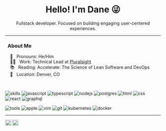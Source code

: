 <h1 align="center">Hello! I'm Dane 😜</h1>


<p align="center">
  Fullstack developer. Focused on building engaging user-centered experiences.
</p>

---

### &nbsp; About Me

 &nbsp; &nbsp; :man: &nbsp; Pronouns: He/Him  \
 &nbsp; &nbsp; :technologist: &nbsp; Work: Technical Lead at [Pluralsight](https://pluralsight.com) \
 &nbsp; &nbsp; :books: &nbsp; Reading: Accelerate: The Science of Lean Software and DevOps \
 &nbsp; &nbsp; :house_with_garden: &nbsp; Location: Denver, CO

<br />

![skills](https://img.shields.io/static/v1?label=&message=skills:&color=555&style=flat-square)
![javascript](https://img.shields.io/static/v1?logo=javascript&label=&message=javascript&color=111&logoColor=AAA&style=flat-square&link=)
![typescript](https://img.shields.io/static/v1?logo=typescript&label=&message=typescript&color=111&logoColor=AAA&style=flat-square&link=)
![nodejs](https://img.shields.io/static/v1?logo=node.js&label=&message=nodejs&color=111&logoColor=AAA&style=flat-square&link=)
![postgres](https://img.shields.io/static/v1?logo=postgresql&label=&message=postgres&color=111&logoColor=AAA&style=flat-square&link=)
![html](https://img.shields.io/static/v1?logo=html5&label=&message=html&color=111&logoColor=AAA&style=flat-square&link=)
![css](https://img.shields.io/static/v1?logo=css3&label=&message=css&color=111&logoColor=AAA&style=flat-square&link=)
![react](https://img.shields.io/static/v1?logo=react&label=&message=react&color=111&logoColor=AAA&style=flat-square&link=)
![graphql](https://img.shields.io/static/v1?logo=graphql&label=&message=graphql&color=111&logoColor=AAA&style=flat-square&link=)

![tools](https://img.shields.io/static/v1?label=&message=tools:&color=555&style=flat-square)
![apple](https://img.shields.io/static/v1?logo=apple&label=&message=apple&color=111&logoColor=AAA&style=flat-square)
![vim](https://img.shields.io/static/v1?logo=vim&label=&message=vim&color=111&logoColor=AAA&style=flat-square)
![git](https://img.shields.io/static/v1?logo=git&label=&message=git&color=111&logoColor=AAA&style=flat-square)
![kubernetes](https://img.shields.io/static/v1?logo=kubernetes&label=&message=kubernetes&color=111&logoColor=AAA&style=flat-square)
![docker](https://img.shields.io/static/v1?logo=docker&label=&message=docker&color=111&logoColor=AAA&style=flat-square)

---

<p>
  <a href="https://www.linkedin.com/in/danethurber/">
    <img align="left" alt="Dane's LinkedIn" width="20px" src="https://cdn.jsdelivr.net/npm/simple-icons@v3/icons/linkedin.svg" />
  </a>

  <a href="mailto:dane.thurber+github@gmail.com">
    <img align="left" alt="Dane's Gmail" width="20px" src="https://cdn.jsdelivr.net/npm/simple-icons@v3/icons/gmail.svg" />
  </a>
</p>
